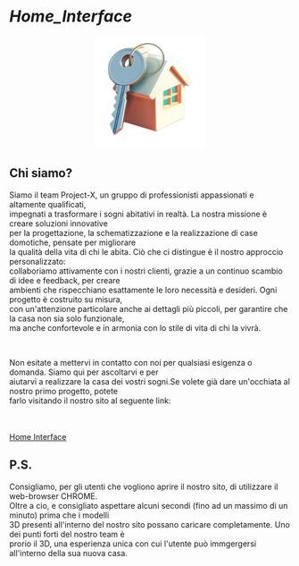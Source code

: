 # _Home_Interface_

<p align="center"> <img src="./w-img/logo.png" width=200 alt="logo"/> </p>

## Chi siamo?
Siamo il team Project-X, un gruppo di professionisti appassionati e altamente qualificati, <br/>
impegnati a trasformare i sogni abitativi in realtà. La nostra missione è creare soluzioni innovative <br/>
per la progettazione, la schematizzazione e la realizzazione di case domotiche, pensate per migliorare <br/>
la qualità della vita di chi le abita. Ciò che ci distingue è il nostro approccio personalizzato: <br/>
collaboriamo attivamente con i nostri clienti, grazie a un continuo scambio di idee e feedback, per creare <br/> 
ambienti che rispecchiano esattamente le loro necessità e desideri. Ogni progetto è costruito su misura, <br/>
con un'attenzione particolare anche ai dettagli più piccoli, per garantire che la casa non sia solo funzionale, <br/> 
ma anche confortevole e in armonia con lo stile di vita di chi la vivrà. <br/>

<br/>

Non esitate a mettervi in contatto con noi per qualsiasi esigenza o domanda. Siamo qui per ascoltarvi e per <br/>
aiutarvi a realizzare la casa dei vostri sogni.Se volete già dare un'occhiata al nostro primo progetto, potete <br/>
farlo visitando il nostro sito al seguente link: <br />
<br/><br/>

<a href="https://lor1290.github.io/_Home_Intefrace_/" target="_blank">Home Interface</a>

## P.S.
Consigliamo, per gli utenti che vogliono aprire il nostro sito, di utilizzare il web-browser CHROME. <br/>
Oltre a cio, e consigliato aspettare alcuni secondi (fino ad un massimo di un minuto) prima che i modelli <br/>
3D presenti all'interno del nostro sito possano caricare completamente. Uno dei punti forti del nostro team è <br/>
prorio il 3D, una esperienza unica con cui l'utente può immgergersi all'interno della sua nuova casa. <br/>
